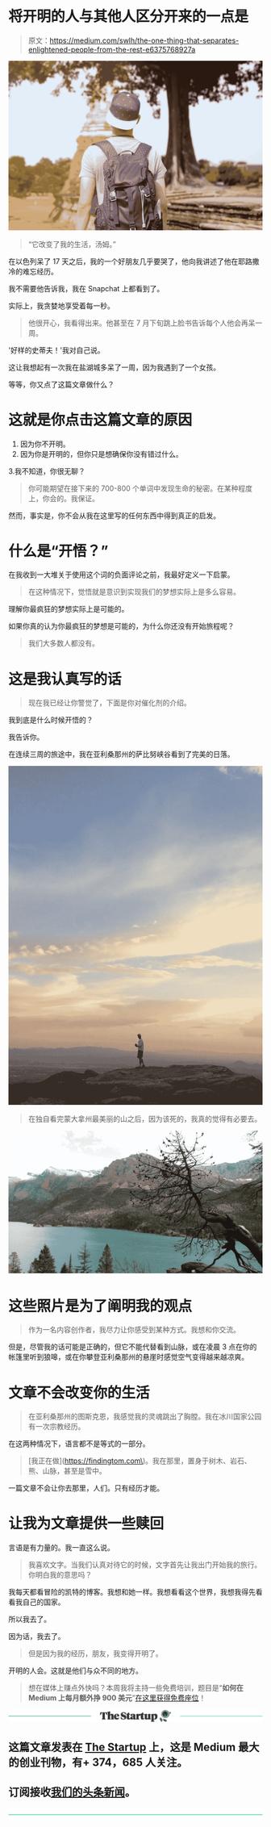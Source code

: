 # 将开明的人与其他人区分开来的一点是

> 原文：<https://medium.com/swlh/the-one-thing-that-separates-enlightened-people-from-the-rest-e6375768927a>

![](img/bcddc8a7dabb3494c441a0b3f8dd3b64.png)

> “它改变了我的生活，汤姆。”

在以色列呆了 17 天之后，我的一个好朋友几乎要哭了，他向我讲述了他在耶路撒冷的难忘经历。

我不需要他告诉我，我在 Snapchat 上都看到了。

实际上，我贪婪地享受着每一秒。

> 他很开心，我看得出来。他甚至在 7 月下旬跳上脸书告诉每个人他会再呆一周。

'好样的史蒂夫！'我对自己说。

这让我想起有一次我在盐湖城多呆了一周，因为我遇到了一个女孩。

等等，你又点了这篇文章做什么？

# 这就是你点击这篇文章的原因

1.  因为你不开明。
2.  因为你是开明的，但你只是想确保你没有错过什么。

3.我不知道，你很无聊？

> 你可能期望在接下来的 700-800 个单词中发现生命的秘密。在某种程度上，你会的。我保证。

然而，事实是，你不会从我在这里写的任何东西中得到真正的启发。

# 什么是“开悟？”

在我收到一大堆关于使用这个词的负面评论之前，我最好定义一下启蒙。

> 在这种情况下，觉悟就是意识到实现我们的梦想实际上是多么容易。

理解你最疯狂的梦想实际上是可能的。

如果你真的认为你最疯狂的梦想是可能的，为什么你还没有开始旅程呢？

> 我们大多数人都没有。

# 这是我认真写的话

> 现在我已经让你警觉了，下面是你对催化剂的介绍。

我到底是什么时候开悟的？

我告诉你。

在连续三周的旅途中，我在亚利桑那州的萨比努峡谷看到了完美的日落。

[![](img/ab399cc1b40e7af6d0d9f6aaadbc0283.png)](https://findingtom.com)

> 在独自看完蒙大拿州最美丽的山之后，因为该死的，我真的觉得有必要去。

[![](img/1ffc0054eea251dce132033c489ec1f6.png)](https://findingtom.com)

# 这些照片是为了阐明我的观点

> 作为一名内容创作者，我尽力让你感受到某种方式。我想和你交流。

但是，尽管我的话可能是正确的，但它不能代替看到山脉，或在凌晨 3 点在你的帐篷里听到狼嗥，或在你攀登亚利桑那州的悬崖时感觉空气变得越来越凉爽。

# 文章不会改变你的生活

> 在亚利桑那州的图斯克恩，我感觉我的灵魂跳出了胸膛。我在冰川国家公园有一次宗教经历。

在这两种情况下，语言都不是等式的一部分。

> [我正在做](https://findingtom.com\)。我在那里，置身于树木、岩石、熊、山脉，甚至是雪中。

一篇文章不会让你去那里，人们。只有经历才能。

# 让我为文章提供一些赎回

言语是有力量的。我一直这么说。

> 我喜欢文字。当我们认真对待它的时候，文字首先让我出门开始我的旅行。你明白我的意思吗？

我每天都看冒险的凯特的博客。我想和她一样。我想看看这个世界，我想我得先看看我自己的国家。

所以我去了。

因为话，我去了。

> 但是因为我的经历，朋友，我变得开明了。

开明的人会。这就是他们与众不同的地方。

> 想在媒体上赚点外快吗？本周我将主持一些免费培训，题目是“**如何在 Medium 上每月额外挣 900 美元**”[在这里获得免费座位](https://events.genndi.com/register/169105139238473045/da2e6c5a01)！

[![](img/308a8d84fb9b2fab43d66c117fcc4bb4.png)](https://medium.com/swlh)

## 这篇文章发表在 [The Startup](https://medium.com/swlh) 上，这是 Medium 最大的创业刊物，有+ 374，685 人关注。

## 订阅接收[我们的头条新闻](http://growthsupply.com/the-startup-newsletter/)。

[![](img/b0164736ea17a63403e660de5dedf91a.png)](https://medium.com/swlh)
